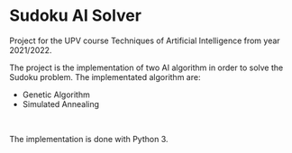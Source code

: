 # Sudoku AI Solver

Project for the UPV course Techniques of Artificial Intelligence from year 2021/2022. </br>

The project is the implementation of two AI algorithm in order to solve the Sudoku problem. The implementated algorithm are:
* Genetic Algorithm
* Simulated Annealing

</br>

The implementation is done with Python 3.
